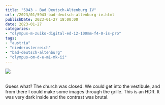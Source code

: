 ```yaml
---
title: "5943 - Bad Deutsch-Altenburg IV"
url: /2023/01/5943-bad-deutsch-altenburg-iv.html
publishDate: 2023-01-27 18:00:00
date: 2023-01-27
categories:
- "olympus-m-zuiko-digital-ed-12-100mm-f4-0-is-pro"
tags:
- "austria"
- "niederosterreich"
- "bad-deutsch-altenburg"
- "olympus-om-d-e-m1-mk-ii"
---
```

<div class="container">
<div class="center"><a target="_blank" href="https://d25zfm9zpd7gm5.cloudfront.net/1200x1200/2019/20190922_123942-2-HDR_lr.jpg"><img class="webfeedsFeaturedVisual" src="https://d25zfm9zpd7gm5.cloudfront.net/0600x0600/2019/20190922_123942-2-HDR_lr.jpg" /></a></div>
</div>
<br />

Guess what? The church was closed. We could get into the
vestibule, and from there I could make some images through
the grille. This is an HDR. It was very dark inside and the
contrast was brutal.
